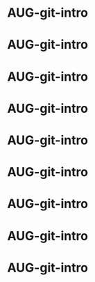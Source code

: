 # AUG-git-intro
# AUG-git-intro
# AUG-git-intro
# AUG-git-intro
# AUG-git-intro
# AUG-git-intro
# AUG-git-intro
# AUG-git-intro
# AUG-git-intro

